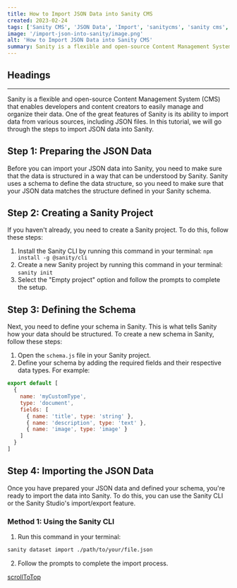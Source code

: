 ```yaml
---
title: How to Import JSON Data into Sanity CMS
created: 2023-02-24
tags: ['Sanity CMS', 'JSON Data', 'Import', 'sanitycms', 'sanity cms', 'sanity json', 'sanity import', 'sanity import data', 'sanity', 'cms']
image: '/import-json-into-sanity/image.png'
alt: 'How to Import JSON Data into Sanity CMS'
summary: Sanity is a flexible and open-source Content Management System (CMS) that enables developers and content creators to easily manage and organize their data. One of the great features of Sanity is its ability to import data from various sources, including JSON files. In this tutorial, we will go through the steps to import JSON data into Sanity.
---
```


## Headings

---

Sanity is a flexible and open-source Content Management System (CMS) that enables developers and content creators to easily manage and organize their data. One of the great features of Sanity is its ability to import data from various sources, including JSON files. In this tutorial, we will go through the steps to import JSON data into Sanity.

## Step 1: Preparing the JSON Data

Before you can import your JSON data into Sanity, you need to make sure that the data is structured in a way that can be understood by Sanity. Sanity uses a schema to define the data structure, so you need to make sure that your JSON data matches the structure defined in your Sanity schema.

## Step 2: Creating a Sanity Project

If you haven't already, you need to create a Sanity project. To do this, follow these steps:

1. Install the Sanity CLI by running this command in your terminal: `npm install -g @sanity/cli`
2. Create a new Sanity project by running this command in your terminal: `sanity init`
3. Select the "Empty project" option and follow the prompts to complete the setup.

## Step 3: Defining the Schema

Next, you need to define your schema in Sanity. This is what tells Sanity how your data should be structured. To create a new schema in Sanity, follow these steps:

1. Open the `schema.js` file in your Sanity project.
2. Define your schema by adding the required fields and their respective data types. For example:

```javascript
export default [
  {
    name: 'myCustomType',
    type: 'document',
    fields: [
      { name: 'title', type: 'string' },
      { name: 'description', type: 'text' },
      { name: 'image', type: 'image' }
    ]
  }
]
```

## Step 4: Importing the JSON Data

Once you have prepared your JSON data and defined your schema, you're ready to import the data into Sanity. To do this, you can use the Sanity CLI or the Sanity Studio's import/export feature.

### Method 1: Using the Sanity CLI

1. Run this command in your terminal:

```bash
sanity dataset import ./path/to/your/file.json
```

2. Follow the prompts to complete the import process.

[scrollToTop](#headings)
